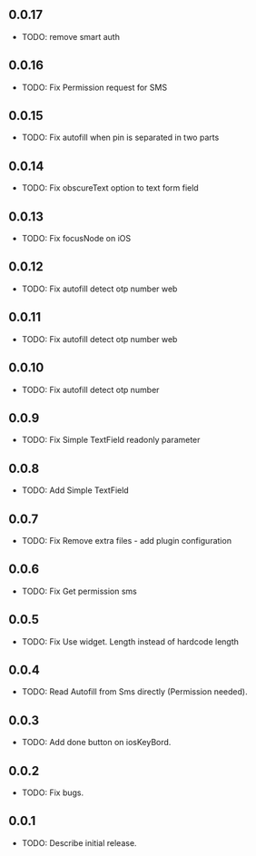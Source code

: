 ## 0.0.17

* TODO: remove smart auth

## 0.0.16

* TODO: Fix Permission request for SMS

## 0.0.15

* TODO: Fix autofill when pin is separated in two parts

## 0.0.14

* TODO: Fix obscureText option to text form field

## 0.0.13

* TODO: Fix focusNode on iOS

## 0.0.12

* TODO: Fix autofill detect otp number web
## 0.0.11

* TODO: Fix autofill detect otp number web

## 0.0.10

* TODO: Fix autofill detect otp number

## 0.0.9

* TODO: Fix Simple TextField readonly parameter

## 0.0.8

* TODO: Add Simple TextField

## 0.0.7

* TODO: Fix Remove extra files - add plugin configuration

## 0.0.6

* TODO: Fix Get permission sms

## 0.0.5

* TODO: Fix Use widget. Length instead of hardcode length

## 0.0.4

* TODO: Read Autofill from Sms directly (Permission needed).

## 0.0.3

* TODO: Add done button on iosKeyBord.

## 0.0.2

* TODO: Fix bugs.

## 0.0.1

* TODO: Describe initial release.
